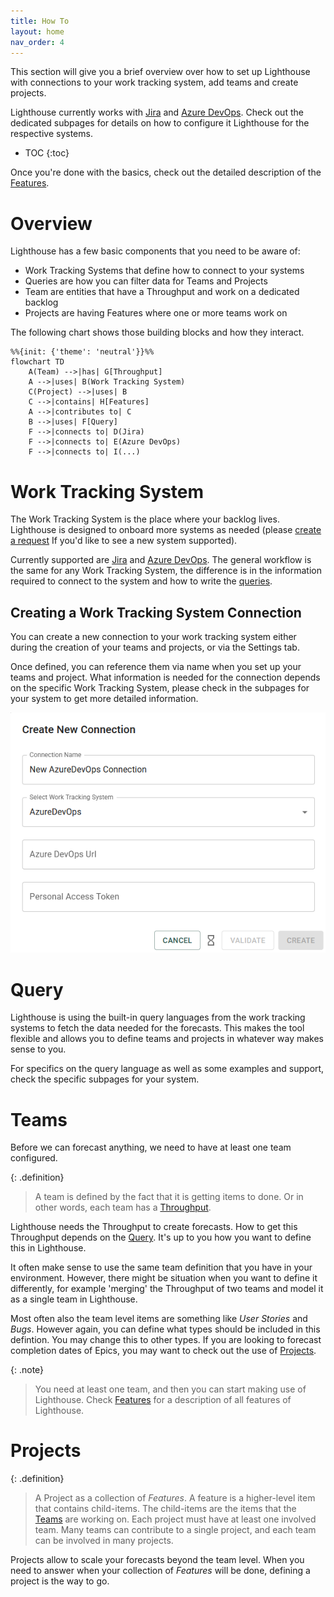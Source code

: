 ```yaml
---
title: How To
layout: home
nav_order: 4
---
```


This section will give you a brief overview over how to set up Lighthouse with connections to your work tracking system, add teams and create projects.

Lighthouse currently works with [Jira](./jira.html) and [Azure DevOps](./azuredevops.html). Check out the dedicated subpages for details on how to configure it Lighthouse for the respective systems.

- TOC
{:toc}

Once you're done with the basics, check out the detailed description of the [Features](../features/features.html).

# Overview
Lighthouse has a few basic components that you need to be aware of:
- Work Tracking Systems that define how to connect to your systems
- Queries are how you can filter data for Teams and Projects
- Team are entities that have a Throughput and work on a dedicated backlog
- Projects are having Features where one or more teams work on

The following chart shows those building blocks and how they interact.

```mermaid
%%{init: {'theme': 'neutral'}}%%
flowchart TD
    A(Team) -->|has| G[Throughput]
    A -->|uses| B(Work Tracking System)
    C(Project) -->|uses| B
    C -->|contains| H[Features]
    A -->|contributes to| C
    B -->|uses| F[Query]
    F -->|connects to| D(Jira)
    F -->|connects to| E(Azure DevOps)
    F -->|connects to| I(...)
```

# Work Tracking System
The Work Tracking System is the place where your backlog lives. Lighthouse is designed to onboard more systems as needed (please [create a request](https://github.com/LetPeopleWork/Lighthouse/issues/new?assignees=&labels=enhancement&projects=&template=feature-request.yml&title=%5BFeature%5D%3A+) If you'd like to see a new system supported).

Currently supported are [Jira](./jira.html) and [Azure DevOps](./azuredevops.html). The general workflow is the same for any Work Tracking System, the difference is in the information required to connect to the system and how to write the [queries](#query).

## Creating a Work Tracking System Connection
You can create a new connection to your work tracking system either during the creation of your teams and projects, or via the Settings tab.

Once defined, you can reference them via name when you set up your teams and project. What information is needed for the connection depends on the specific Work Tracking System, please check in the subpages for your system to get more detailed information.

![Work Tracking Systems](../assets/howto/general/worktrackingsystem.png)

# Query
Lighthouse is using the built-in query languages from the work tracking systems to fetch the data needed for the forecasts. This makes the tool flexible and allows you to define teams and projects in whatever way makes sense to you.

For specifics on the query language as well as some examples and support, check the specific subpages for your system.

# Teams
Before we can forecast anything, we need to have at least one team configured.

{: .definition}
> A team is defined by the fact that it is getting items to done. Or in other words, each team has a [Throughput](https://kanbanguides.org/english/#elementor-toc__heading-anchor-10).    

Lighthouse needs the Throughput to create forecasts. How to get this Throughput depends on the [Query](#query). It's up to you how you want to define this in Lighthouse.

It often make sense to use the same team definition that you have in your environment. However, there might be situation when you want to define it differently, for example 'merging' the Throughput of two teams and model it as a single team in Lighthouse.

Most often also the team level items are something like *User Stories* and *Bugs*. However again, you can define what types should be included in this defintion. You may change this to other types. If you are looking to forecast completion dates of Epics, you may want to check out the use of [Projects](#projects).

{: .note}
> You need at least one team, and then you can start making use of Lighthouse. Check [Features](../features/features.html) for a description of all features of Lighthouse.

# Projects

{: .definition}
> A Project as a collection of *Features*. A feature is a higher-level item that contains child-items. The child-items are the items that the [Teams](#teams) are working on. Each project must have at least one involved team. Many teams can contribute to a single project, and each team can be involved in many projects.

Projects allow to scale your forecasts beyond the team level. When you need to answer when your collection of *Features* will be done, defining a project is the way to go.
